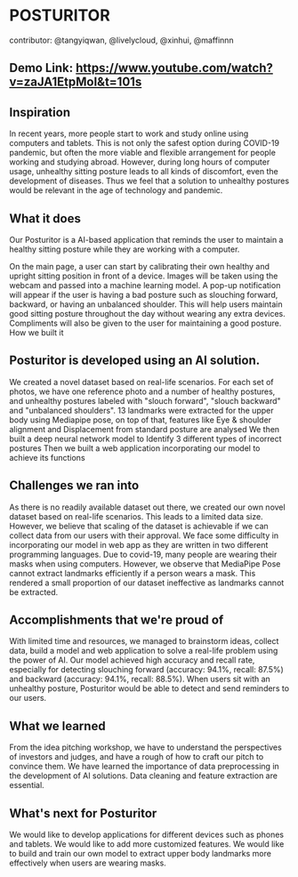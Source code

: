 # POSTURITOR
contributor: @tangyiqwan, @livelycloud, @xinhui, @maffinnn

## Demo Link: https://www.youtube.com/watch?v=zaJA1EtpMoI&t=101s

## Inspiration
In recent years, more people start to work and study online using computers and tablets. This is not only the safest option during COVID-19 pandemic, but often the more viable and flexible arrangement for people working and studying abroad. However, during long hours of computer usage, unhealthy sitting posture leads to all kinds of discomfort, even the development of diseases. Thus we feel that a solution to unhealthy postures would be relevant in the age of technology and pandemic.

## What it does
Our Posturitor is a AI-based application that reminds the user to maintain a healthy sitting posture while they are working with a computer.

On the main page, a user can start by calibrating their own healthy and upright sitting position in front of a device.
Images will be taken using the webcam and passed into a machine learning model. A pop-up notification will appear if the user is having a bad posture such as slouching forward, backward, or having an unbalanced shoulder. This will help users maintain good sitting posture throughout the day without wearing any extra devices.
Compliments will also be given to the user for maintaining a good posture.
How we built it

## Posturitor is developed using an AI solution.
We created a novel dataset based on real-life scenarios. For each set of photos, we have one reference photo and a number of healthy postures, and unhealthy postures labeled with "slouch forward", "slouch backward" and "unbalanced shoulders".
13 landmarks were extracted for the upper body using Mediapipe pose, on top of that, features like Eye & shoulder alignment and Displacement from standard posture are analysed
We then built a deep neural network model to Identify 3 different types of incorrect postures
Then we built a web application incorporating our model to achieve its functions

## Challenges we ran into
As there is no readily available dataset out there, we created our own novel dataset based on real-life scenarios. This leads to a limited data size. However, we believe that scaling of the dataset is achievable if we can collect data from our users with their approval.
We face some difficulty in incorporating our model in web app as they are written in two different programming languages.
Due to covid-19, many people are wearing their masks when using computers. However, we observe that MediaPipe Pose cannot extract landmarks efficiently if a person wears a mask. This rendered a small proportion of our dataset ineffective as landmarks cannot be extracted.

## Accomplishments that we're proud of
With limited time and resources, we managed to brainstorm ideas, collect data, build a model and web application to solve a real-life problem using the power of AI.
Our model achieved high accuracy and recall rate, especially for detecting slouching forward (accuracy: 94.1%, recall: 87.5%) and backward (accuracy: 94.1%, recall: 88.5%). When users sit with an unhealthy posture, Posturitor would be able to detect and send reminders to our users.

## What we learned
From the idea pitching workshop, we have to understand the perspectives of investors and judges, and have a rough of how to craft our pitch to convince them. We have learned the importance of data preprocessing in the development of AI solutions. Data cleaning and feature extraction are essential.

## What's next for Posturitor
We would like to develop applications for different devices such as phones and tablets.
We would like to add more customized features.
We would like to build and train our own model to extract upper body landmarks more effectively when users are wearing masks.


